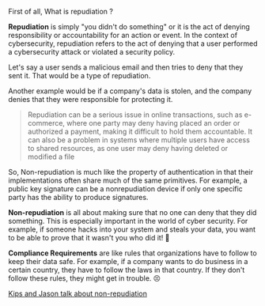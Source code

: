 First of all, What is repudiation ?

**Repudiation** is simply "you didn't do something" or it is the act of denying responsibility or accountability for an action or event. In the context of cybersecurity, repudiation refers to the act of denying that a user performed a cybersecurity attack or violated a security policy.

Let's say a user sends a malicious email and then tries to deny that they sent it. That would be a type of repudiation.  

Another example would be if a company's data is stolen, and the company denies that they were responsible for protecting it.

> Repudiation can be a serious issue in online transactions, such as e-commerce, where one party may deny having placed an order or authorized a payment, making it difficult to hold them accountable. It can also be a problem in systems where multiple users have access to shared resources, as one user may deny having deleted or modified a file

So, Non-repudiation is much like the property of authentication in that their implementations often share much of the same primitives. For example, a public key signature can be a nonrepudiation device if only one specific party has the ability to produce signatures.

**Non-repudiation** is all about making sure that no one can deny that they did something. This is especially important in the world of cyber security. For example, if someone hacks into your system and steals your data, you want to be able to prove that it wasn't you who did it! 🫣

**Compliance Requirements** are like rules that organizations have to follow to keep their data safe. For example, if a company wants to do business in a certain country, they have to follow the laws in that country. If they don't follow these rules, they might get in trouble. 😣


[Kips and Jason talk about non-repudiation](https://yourcyberpath.com/podcast/87/)
